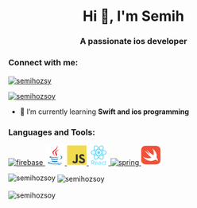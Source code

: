 <h1 align="center">Hi 👋, I'm Semih</h1>
<h3 align="center">A passionate ios developer</h3>


<h3 align="left">Connect with me:</h3>
<p align="left">
<a href="https://linkedin.com/in/semihozsy" target="blank"><img align="center" src="https://cdn.jsdelivr.net/npm/simple-icons@3.0.1/icons/linkedin.svg" alt="semihozsy" height="30" width="40" /></a>
</p>
<p align="left"> <a href="https://github.com/ryo-ma/github-profile-trophy"><img src="https://github-profile-trophy.vercel.app/?username=semihozsoy" alt="semihozsoy" /></a> </p>

- 🌱 I’m currently learning **Swift and ios programming**

<h3 align="left">Languages and Tools:</h3>
<p align="left"> <a href="https://firebase.google.com/" target="_blank"> <img src="https://www.vectorlogo.zone/logos/firebase/firebase-icon.svg" alt="firebase" width="40" height="40"/> </a> <a href="https://www.java.com" target="_blank"> <img src="https://raw.githubusercontent.com/devicons/devicon/master/icons/java/java-original.svg" alt="java" width="40" height="40"/> </a> <a href="https://developer.mozilla.org/en-US/docs/Web/JavaScript" target="_blank"> <img src="https://raw.githubusercontent.com/devicons/devicon/master/icons/javascript/javascript-original.svg" alt="javascript" width="40" height="40"/> </a> <a href="https://reactjs.org/" target="_blank"> <img src="https://raw.githubusercontent.com/devicons/devicon/master/icons/react/react-original-wordmark.svg" alt="react" width="40" height="40"/> </a> <a href="https://spring.io/" target="_blank"> <img src="https://www.vectorlogo.zone/logos/springio/springio-icon.svg" alt="spring" width="40" height="40"/> </a> <a href="https://developer.apple.com/swift/" target="_blank"> <img src="https://raw.githubusercontent.com/devicons/devicon/master/icons/swift/swift-original.svg" alt="swift" width="40" height="40"/> </a> </p>

<p><img align="left" src="https://github-readme-stats.vercel.app/api/top-langs?username=semihozsoy&show_icons=true&locale=en&layout=compact" alt="semihozsoy" /></p>

<p>&nbsp;<img align="center" src="https://github-readme-stats.vercel.app/api?username=semihozsoy&show_icons=true&locale=en" alt="semihozsoy" /></p>

<p><img align="center" src="https://github-readme-streak-stats.herokuapp.com/?user=semihozsoy&" alt="semihozsoy" /></p>
